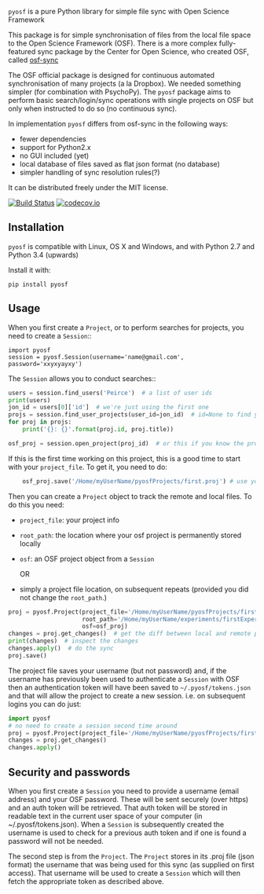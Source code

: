 `pyosf` is a pure Python library for simple file sync with Open Science
Framework

This package is for simple synchronisation of files from the local file space
to the Open Science Framework (OSF). There is a more complex fully-featured
sync package by the Center for Open Science, who created OSF, called [osf-sync](https://github.com/CenterForOpenScience/osf-sync)

The OSF official package is designed for continuous automated synchronisation
of many projects (a la Dropbox). We needed something simpler (for combination
with PsychoPy). The `pyosf` package aims to perform basic search/login/sync
operations with single projects on OSF but only when instructed to do so (no
continuous sync).

In implementation `pyosf` differs from osf-sync in the following ways:
- fewer dependencies
- support for Python2.x
- no GUI included (yet)
- local database of files saved as flat json format (no database)
- simpler handling of sync resolution rules(?)

It can be distributed freely under the MIT license.

[![Build Status](https://travis-ci.org/psychopy/pyosf.svg?branch=master)](https://travis-ci.org/psychopy/pyosf)
[![codecov.io](https://codecov.io/github/psychopy/pyosf/coverage.svg?branch=master)](https://codecov.io/github/psychopy/pyosf?branch=master)

Installation
------------

`pyosf` is compatible with Linux, OS X and Windows, and with Python 2.7 and
Python 3.4 (upwards)

Install it with:

	pip install pyosf

Usage
-----

When you first create a `Project`, or to perform searches for projects, you
need to create a `Session`::

    import pyosf
    session = pyosf.Session(username='name@gmail.com', password='xxyxyayxy')

The `Session` allows you to conduct searches::

```python
users = session.find_users('Peirce')  # a list of user ids
print(users)
jon_id = users[0]['id']  # we're just using the first one
projs = session.find_user_projects(user_id=jon_id)  # id=None to find your own projects
for proj in projs:
    print('{}: {}'.format(proj.id, proj.title))

osf_proj = session.open_project(proj_id)  # or this if you know the project id
```

If this is the first time working on this project, this is a good time to start
with your `project_file`. To get it, you need to do:

```python
	osf_proj.save('/Home/myUserName/pyosfProjects/first.proj') # use your own path

```

Then you can create a `Project` object to track the remote and local files. To
do this you need:
- `project_file`: your project info
- `root_path`: the location where your osf project is permanently stored
  locally
- `osf`: an OSF project object from a `Session`

    OR

- simply a project file location, on subsequent repeats (provided you did not
  change the `root_path`.)

```python
proj = pyosf.Project(project_file='/Home/myUserName/pyosfProjects/first.proj',
                     root_path='/Home/myUserName/experiments/firstExperiment',
                     osf=osf_proj)
changes = proj.get_changes()  # get the diff between local and remote project
print(changes)  # inspect the changes
changes.apply()  # do the sync
proj.save()
```

The project file saves your username (but not password) and, if the username
has previously been used to authenticate a `Session` with OSF then an
authentication token will have been saved to `~/.pyosf/tokens.json` and that
will allow the project to create a new session. i.e. on subsequent logins you
can do just:

```python
import pyosf
# no need to create a session second time around
proj = pyosf.Project(project_file='/Home/myUserName/pyosfProjects/first.proj')
changes = proj.get_changes()
changes.apply()
```

Security and passwords
----------------------

When you first create a `Session` you need to provide a username (email
address) and your OSF password. These will be sent securely (over https) and an
auth token will be retrieved. That auth token will be stored in readable text
in the current user space of your computer (in ~/.pyosf/tokens.json). When a
`Session` is subsequently created the username is used to check for a previous
auth token and if one is found a password will not be needed.

The second step is from the `Project`. The `Project` stores in its .proj file
(json format) the username that was being used for this sync (as supplied on
first access). That username will be used to create a `Session` which will then
fetch the appropriate token as described above.

